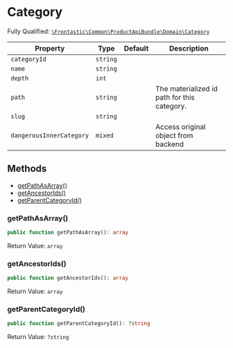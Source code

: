 #  Category

Fully Qualified: [`\Frontastic\Common\ProductApiBundle\Domain\Category`](../../../../src/php/ProductApiBundle/Domain/Category.php)

Property|Type|Default|Description
--------|----|-------|-----------
`categoryId`|`string`||
`name`|`string`||
`depth`|`int`||
`path`|`string`||The materialized id path for this category.
`slug`|`string`||
`dangerousInnerCategory`|`mixed`||Access original object from backend

## Methods

* [getPathAsArray()](#getpathasarray)
* [getAncestorIds()](#getancestorids)
* [getParentCategoryId()](#getparentcategoryid)

### getPathAsArray()

```php
public function getPathAsArray(): array
```

Return Value: `array`

### getAncestorIds()

```php
public function getAncestorIds(): array
```

Return Value: `array`

### getParentCategoryId()

```php
public function getParentCategoryId(): ?string
```

Return Value: `?string`


